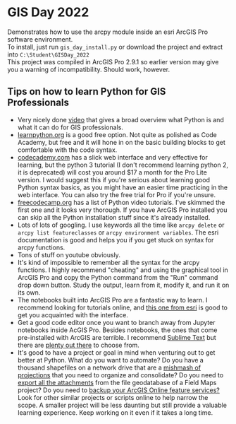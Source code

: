 # GIS Day 2022

Demonstrates how to use the arcpy module inside an esri ArcGIS Pro software environment.
<br>
To install, just run `gis_day_install.py` or download the project and extract into `C:\Student\GISDay_2022`
<br>
This project was compiled in ArcGIS Pro 2.9.1 so earlier version may give you a warning of incompatibility.  Should work, however. 


## Tips on how to learn Python for GIS Professionals

- Very nicely done [video](https://www.youtube.com/watch?v=-XrfcQVjWcM) that gives a broad overview what Python is and what it can do for GIS professionals. 
- [learnpython.org](https://www.learnpython.org/) is a good free option. Not quite as polished as Code Academy, but free and it will hone in on the basic building blocks to get comfortable with the code syntax.
- [codecademy.com](https://www.codecademy.com) has a slick web interface and very effective for learning, but the python 3 tutorial (I don't recommend learning python 2, it is deprecated) will cost you around $17 a month for the Pro Lite version.  I would suggest this if you're serious about learning good Python syntax basics, as you might have an easier time practicing in the web interface. You can also try the free trial for Pro if you're unsure. 
- [freecodecamp.org](https://www.freecodecamp.org/news/freecodecamp-python-courses-ranked-from-best-to-worst/) has a list of Python video tutorials. I've skimmed the first one and it looks very thorough. If you have ArcGIS Pro installed you can skip all the Python installation stuff since it's already installed. 
- Lots of lots of googling. I use keywords all the time like `arcpy delete` or `arcpy list featureclasses` or `arcpy environment variables`. The esri documentation is good and helps you if you get stuck on syntax for arcpy functions.
- Tons of stuff on youtube obviously.
- It's kind of impossible to remember all the syntax for the arcpy functions.  I highly recommend "cheating" and using the graphical tool in ArcGIS Pro and copy the Python command from the "Run" command drop down button.  Study the output, learn from it, modify it, and run it on its own.
- The notebooks built into ArcGIS Pro are a fantastic way to learn. I recommend looking for tutorials online, and [this one from esri](https://learn.arcgis.com/en/projects/get-started-with-notebooks-in-arcgis-pro/) is good to get you acquainted with the interface.  
- Get a good code editor once you want to branch away from Jupyter notebooks inside AcGIS Pro. Besides notebooks, the ones that come pre-installed with ArcGIS are terrible.  I recommend [Sublime Text](https://www.sublimetext.com) but there are [plenty out there](https://www.creativebloq.com/advice/best-code-editors) to choose from. 
- It's good to have a project or goal in mind when venturing out to get better at Python.  What do you want to automate?  Do you have a thousand shapefiles on a network drive that are a [mishmash of projections](https://github.com/rrudolph/arcpy-scripts/blob/master/walk%20and%20separate%20zones%20into%20directories.py) that you need to organize and consolidate?  Do you need to [export all the attachments](https://github.com/rrudolph/gdb-attachment-exporter) from the file geodatabase of a Field Maps project? Do you need to [backup your ArcGIS Online feature services?](https://github.com/rrudolph/chis-tools) Look for other similar projects or scripts online to help narrow the scope. A smaller project will be less daunting but still provide a valuable learning experience. Keep working on it even if it takes a long time. 